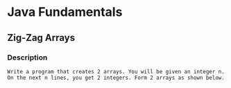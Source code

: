 # Java Fundamentals

## Zig-Zag Arrays

### Description

    Write a program that creates 2 arrays. You will be given an integer n.
    On the next n lines, you get 2 integers. Form 2 arrays as shown below.
